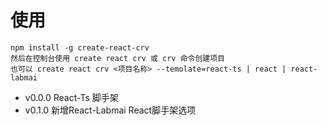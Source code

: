 # 使用
    npm install -g create-react-crv
    然后在控制台使用 create react crv 或 crv 命令创建项目
    也可以 create react crv <项目名称> --temolate=react-ts | react | react-labmai

- v0.0.0
    React-Ts 脚手架
- v0.1.0
    新增React-Labmai React脚手架选项
